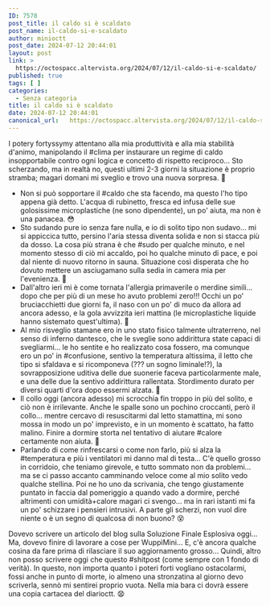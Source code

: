 ```yaml
---
ID: 7578
post_title: il caldo si è scaldato
post_name: il-caldo-si-e-scaldato
author: minioctt
post_date: 2024-07-12 20:44:01
layout: post
link: >
  https://octospacc.altervista.org/2024/07/12/il-caldo-si-e-scaldato/
published: true
tags: [ ]
categories:
  - Senza categoria
title: il caldo si è scaldato
date: 2024-07-12 20:44:01
canonical_url:   https://octospacc.altervista.org/2024/07/12/il-caldo-si-e-scaldato/
---
```

<!-- wp:paragraph -->
<p>I potery fortyssymy attentano alla mia produttività e alla mia stabilità d'animo, manipolando il #clima per instaurare un regime di caldo insopportabile contro ogni logica e concetto di rispetto reciproco... Sto scherzando, ma in realtà no, questi ultimi 2-3 giorni la situazione è proprio stramba; magari domani mi sveglio e trovo una nuova sorpresa. 👹</p>
<!-- /wp:paragraph -->

<!-- wp:list -->
<ul><!-- wp:list-item -->
<li>Non si può sopportare il #caldo che sta facendo, ma questo l'ho tipo appena già detto. L'acqua di rubinetto, fresca ed infusa delle sue golosissime microplastiche (ne sono dipendente), un po' aiuta, ma non è una panacea. 😳</li>
<!-- /wp:list-item -->

<!-- wp:list-item -->
<li>Sto sudando pure io senza fare nulla, e io di solito tipo non sudavo... mi si appiccica tutto, persino l'aria stessa diventa solida e non si stacca più da dosso. La cosa più strana è che #sudo per qualche minuto, e nel momento stesso di ciò mi accaldo, poi ho qualche minuto di pace, e poi dal niente di nuovo ritorno in sauna. Situazione così disperata che ho dovuto mettere un asciugamano sulla sedia in camera mia per l'evenienza. 🥵</li>
<!-- /wp:list-item -->

<!-- wp:list-item -->
<li>Dall'altro ieri mi è come tornata l'allergia primaverile o merdine simili... dopo che per più di un mese ho avuto problemi zero!!! Occhi un po' bruciacchietti due giorni fa, il naso con un po' di muco da allora ad ancora adesso, e la gola avvizzita ieri mattina (le microplastiche liquide hanno sistemato quest'ultima). 🤧</li>
<!-- /wp:list-item -->

<!-- wp:list-item -->
<li>Al mio risveglio stamane ero in uno stato fisico talmente ultraterreno, nel senso di inferno dantesco, che le sveglie sono addirittura state capaci di svegliarmi... le ho sentite e ho realizzato cosa fossero, ma comunque ero un po' in #confusione, sentivo la temperatura altissima, il letto che tipo si sfaldava e si ricomponeva (??? un sogno liminale!?), la sovrapposizione uditiva delle due suonerie faceva particolarmente male, e una delle due la sentivo addirittura rallentata. Stordimento durato per diversi quarti d'ora dopo essermi alzata. 🤒</li>
<!-- /wp:list-item -->

<!-- wp:list-item -->
<li>Il collo oggi (ancora adesso) mi scrocchia fin troppo in più del solito, e ciò non è irrilevante. Anche le spalle sono un pochino croccanti, però il collo... mentre cercavo di resuscitarmi dal letto stamattina, mi sono mossa in modo un po' imprevisto, e in un momento è scattato, ha fatto malino. Finire a dormire storta nel tentativo di aiutare #calore certamente non aiuta. 🤗</li>
<!-- /wp:list-item -->

<!-- wp:list-item -->
<li>Parlando di come rinfrescarsi o come non farlo, più si alza la #temperatura e più i ventilatori mi danno mal di testa... C'è quello grosso in corridoio, che teniamo girevole, e tutto sommato non da problemi... ma se ci passo accanto camminando veloce come al mio solito vedo qualche stellina. Poi ne ho uno da scrivania, che tengo giustamente puntato in faccia dal pomeriggio a quando vado a dormire, perché altrimenti con umidità+calore magari ci svengo... ma in rari istanti mi fa un po' schizzare i pensieri intrusivi. A parte gli scherzi, non vuol dire niente o è un segno di qualcosa di non buono? 😵</li>
<!-- /wp:list-item --></ul>
<!-- /wp:list -->

<!-- wp:paragraph -->
<p>Dovevo scrivere un articolo del blog sulla Soluzione Finale Esplosiva oggi... Ma, dovevo finire di lavorare a cose per WuppìMini... E, c'è ancora qualche cosina da fare prima di rilasciare il suo aggiornamento grosso... Quindi, altro non posso scrivere oggi che questo #shitpost (come sempre con 1 fondo di verità). In questo, non importa quanto i poteri forti vogliano ostacolarmi, fossi anche in punto di morte, io almeno una stronzatina al giorno devo scriverla, sennò mi sentirei proprio vuota. Nella mia bara ci dovrà essere una copia cartacea del diarioctt. 😧</p>
<!-- /wp:paragraph -->